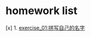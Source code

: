 # homework list
[x] 1. [exercise_01:拼写自己的名字](https://github.com/spaceandnight/compuational_physics_N2015301020065/blob/master/myname.py)
